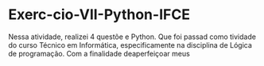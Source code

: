 # Exerc-cio-VII-Python-IFCE
Nessa atividade, realizei 4 questõe e Python. Que foi passad como tividade do curso Técnico em Informática, especificamente na disciplina de Lógica de programação. Com a finalidade deaperfeiçoar meus 
